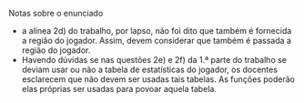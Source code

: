 Notas sobre o enunciado
- a alínea 2d) do trabalho, por lapso, não foi dito que também é fornecida a região do jogador. Assim, devem considerar que também é passada a região do jogador.
- Havendo dúvidas se nas questões 2e) e 2f) da 1.ª parte do trabalho se deviam usar ou não a tabela de estatísticas do jogador, os docentes esclarecem que não devem ser usadas tais tabelas. As funções poderão elas próprias ser usadas para povoar aquela tabela.
